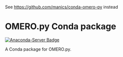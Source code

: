 See https://github.com/manics/conda-omero-py instead

# OMERO.py Conda package
[![Anaconda-Server Badge](https://anaconda.org/manics/omero-py/badges/version.svg)](https://anaconda.org/manics/omero-py)

A Conda package for OMERO.py.

